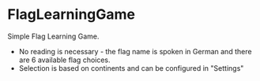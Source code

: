 # FlagLearningGame

Simple Flag Learning Game.
- No reading is necessary - the flag name is spoken in German and there are 6 available flag choices.
- Selection is based on continents and can be configured in "Settings"

